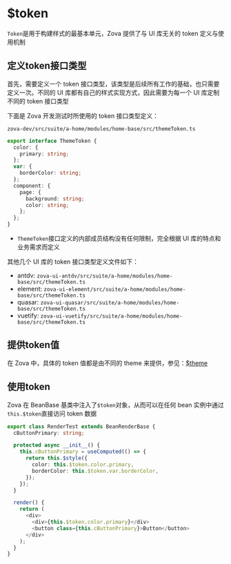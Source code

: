 # $token

`Token`是用于构建样式的最基本单元，Zova 提供了与 UI 库无关的 token 定义与使用机制

## 定义token接口类型

首先，需要定义一个 token 接口类型，该类型是后续所有工作的基础，也只需要定义一次。不同的 UI 库都有自己的样式实现方式，因此需要为每一个 UI 库定制不同的 token 接口类型

下面是 Zova 开发测试时所使用的 token 接口类型定义：

`zova-dev/src/suite/a-home/modules/home-base/src/themeToken.ts`

```typescript
export interface ThemeToken {
  color: {
    primary: string;
  };
  var: {
    borderColor: string;
  };
  component: {
    page: {
      background: string;
      color: string;
    };
  };
}
```

- `ThemeToken`接口定义的内部成员结构没有任何限制，完全根据 UI 库的特点和业务需求而定义

其他几个 UI 库的 token 接口类型定义文件如下：

- antdv: `zova-ui-antdv/src/suite/a-home/modules/home-base/src/themeToken.ts`
- element: `zova-ui-element/src/suite/a-home/modules/home-base/src/themeToken.ts`
- quasar: `zova-ui-quasar/src/suite/a-home/modules/home-base/src/themeToken.ts`
- vuetify: `zova-ui-vuetify/src/suite/a-home/modules/home-base/src/themeToken.ts`

## 提供token值

在 Zova 中，具体的 token 值都是由不同的 theme 来提供，参见：[$theme](./theme.md)

## 使用token

Zova 在 BeanBase 基类中注入了`$token`对象，从而可以在任何 bean 实例中通过`this.$token`直接访问 token 数据

```typescript
export class RenderTest extends BeanRenderBase {
  cButtonPrimary: string;

  protected async __init__() {
    this.cButtonPrimary = useComputed(() => {
      return this.$style({
        color: this.$token.color.primary,
        borderColor: this.$token.var.borderColor,
      });
    });
  }

  render() {
    return (
      <div>
        <div>{this.$token.color.primary}</div>
        <button class={this.cButtonPrimary}>Button</button>
      </div>
    );
  }
}
```
